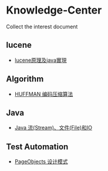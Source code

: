 # Knowledge-Center
Collect the interest document

lucene
------
* [lucene原理及java實現](http://www.itread01.com/articles/1478470531.html)

Algorithm
---------
* [HUFFMAN 编码压缩算法](https://coolshell.cn/articles/7459.html)

Java
---------
* [Java 流(Stream)、文件(File)和IO](http://www.runoob.com/java/java-files-io.html)

Test Automation
---------
* [PageObjects 设计模式](http://www.shenyanchao.cn/blog/2012/10/16/pageobjects-design-pattern/)
